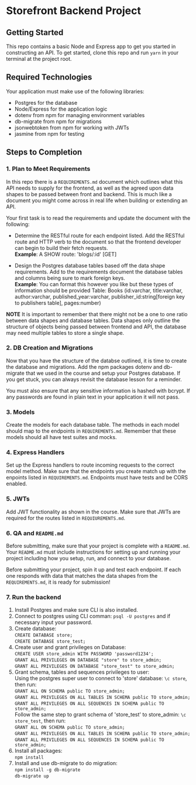 # Storefront Backend Project

## Getting Started

This repo contains a basic Node and Express app to get you started in constructing an API. To get started, clone this repo and run `yarn` in your terminal at the project root.

## Required Technologies
Your application must make use of the following libraries:
- Postgres for the database
- Node/Express for the application logic
- dotenv from npm for managing environment variables
- db-migrate from npm for migrations
- jsonwebtoken from npm for working with JWTs
- jasmine from npm for testing

## Steps to Completion

### 1. Plan to Meet Requirements

In this repo there is a `REQUIREMENTS.md` document which outlines what this API needs to supply for the frontend, as well as the agreed upon data shapes to be passed between front and backend. This is much like a document you might come across in real life when building or extending an API. 

Your first task is to read the requirements and update the document with the following:
- Determine the RESTful route for each endpoint listed. Add the RESTful route and HTTP verb to the document so that the frontend developer can begin to build their fetch requests.    
**Example**: A SHOW route: 'blogs/:id' [GET] 

- Design the Postgres database tables based off the data shape requirements. Add to the requirements document the database tables and columns being sure to mark foreign keys.   
**Example**: You can format this however you like but these types of information should be provided
Table: Books (id:varchar, title:varchar, author:varchar, published_year:varchar, publisher_id:string[foreign key to publishers table], pages:number)

**NOTE** It is important to remember that there might not be a one to one ratio between data shapes and database tables. Data shapes only outline the structure of objects being passed between frontend and API, the database may need multiple tables to store a single shape. 

### 2.  DB Creation and Migrations

Now that you have the structure of the databse outlined, it is time to create the database and migrations. Add the npm packages dotenv and db-migrate that we used in the course and setup your Postgres database. If you get stuck, you can always revisit the database lesson for a reminder. 

You must also ensure that any sensitive information is hashed with bcrypt. If any passwords are found in plain text in your application it will not pass.

### 3. Models

Create the models for each database table. The methods in each model should map to the endpoints in `REQUIREMENTS.md`. Remember that these models should all have test suites and mocks.

### 4. Express Handlers

Set up the Express handlers to route incoming requests to the correct model method. Make sure that the endpoints you create match up with the enpoints listed in `REQUIREMENTS.md`. Endpoints must have tests and be CORS enabled. 

### 5. JWTs

Add JWT functionality as shown in the course. Make sure that JWTs are required for the routes listed in `REQUIUREMENTS.md`.

### 6. QA and `README.md`

Before submitting, make sure that your project is complete with a `README.md`. Your `README.md` must include instructions for setting up and running your project including how you setup, run, and connect to your database. 

Before submitting your project, spin it up and test each endpoint. If each one responds with data that matches the data shapes from the `REQUIREMENTS.md`, it is ready for submission!

### 7. Run the backend

1. Install Postgres and make sure CLI is also installed.
2. Connect to postgres using CLI comman: ```psql -U postgres``` and if necessary input your password.
3. Create database: <br>```CREATE DATABASE store;```<br>
```CREATE DATABASE store_test;```
4. Create user and grant privileges on Database:<br>
```CREATE USER store_admin WITH PASSWORD 'password1234';```<br>
```GRANT ALL PRIVILEGES ON DATABASE "store" to store_admin;```<br>
```GRANT ALL PRIVILEGES ON DATABASE "store_test" to store_admin;```
5. Grant schema, tables and sequences privileges to user:<br>
Using the postgres super user to connect to 'store' database: ```\c store```, then run: <br>
```GRANT ALL ON SCHEMA public TO store_admin;```<br>
```GRANT ALL PRIVILEGES ON ALL TABLES IN SCHEMA public TO store_admin;```<br>
```GRANT ALL PRIVILEGES ON ALL SEQUENCES IN SCHEMA public TO store_admin;```<br>
Follow the same step to grant schema of 'store_test' to store_admin: ```\c store_test```, then run: <br>
```GRANT ALL ON SCHEMA public TO store_admin;```<br>
```GRANT ALL PRIVILEGES ON ALL TABLES IN SCHEMA public TO store_admin;```<br>
```GRANT ALL PRIVILEGES ON ALL SEQUENCES IN SCHEMA public TO store_admin;```<br>
6. Install all packages:<br>
```npm install```
6. Install and use db-migrate to do migration:<br>
```npm install -g db-migrate```<br>
```db-migrate up```